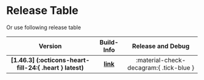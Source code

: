 # Release Table

Or use following release table

|                         Version                          |                                           Build-Info                                            |             Release and  Debug              |
| :------------------------------------------------------: | :---------------------------------------------------------------------------------------------: | :-------------------------------------: |
| **[1.46.3] (:octicons-heart-fill-24:{ .heart } latest)** | **[link](https://github.com/thommyho/Cpp-gRPC-Linux-x64-ARM-PreBuilts/tree/v1.50.1-buildinfo)** | :material-check-decagram:{ .tick-blue } |
